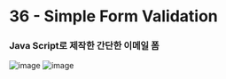 <h1>36 - Simple Form Validation</h1>

<h3>Java Script로 제작한 간단한 이메일 폼</h3>

<p></p>

![image](https://github.com/7manwon/JavaScript-Projects/assets/170089826/18547ab6-93bf-4fca-9062-6cdc721a1e18)  ![image](https://github.com/7manwon/JavaScript-Projects/assets/170089826/ae2eb94a-8869-4cbf-8e54-6a91ccec249a)



